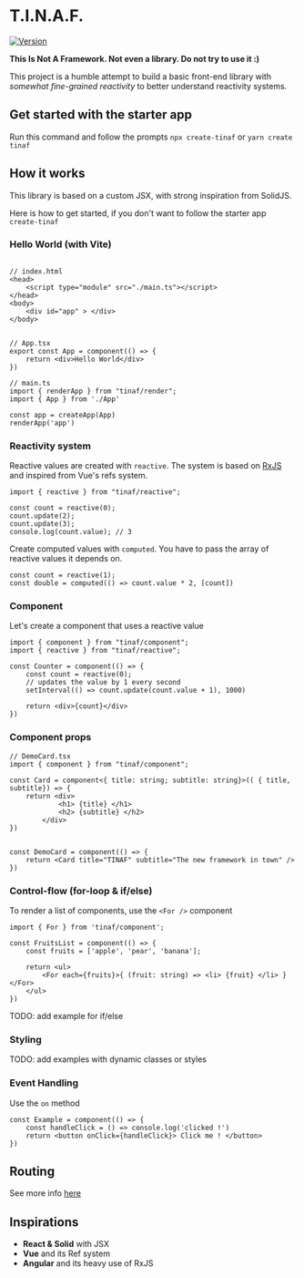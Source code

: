 # T.I.N.A.F.

<a href="https://www.npmjs.com/package/tinaf"><img src="https://img.shields.io/npm/v/tinaf.svg?style=flat&colorA=18181B&colorB=28CF8D" alt="Version"></a>

<b>This Is Not A Framework. Not even a library. Do not try to use it :)</b>

<p>This project is a humble attempt to build a basic front-end library with <i>somewhat fine-grained reactivity</i> to better understand reactivity systems.

## Get started with the starter app

Run this command and follow the prompts
`npx create-tinaf` or `yarn create tinaf`

## How it works

This library is based on a custom JSX, with strong inspiration from SolidJS.

Here is how to get started, if you don't want to follow the starter app `create-tinaf`

### Hello World (with Vite)

```

// index.html
<head>
    <script type="module" src="./main.ts"></script>
</head>
<body>
    <div id="app" > </div>
</body>


// App.tsx
export const App = component(() => {
    return <div>Hello World</div>
})

// main.ts
import { renderApp } from "tinaf/render";
import { App } from './App'

const app = createApp(App)
renderApp('app')
```

### Reactivity system

Reactive values are created with `reactive`. The system is based on [RxJS](https://github.com/ReactiveX/rxjs) and inspired from Vue's refs system.

```
import { reactive } from "tinaf/reactive";

const count = reactive(0);
count.update(2);
count.update(3);
console.log(count.value); // 3
```

Create computed values with `computed`. You have to pass the array of reactive values it depends on.

```
const count = reactive(1);
const double = computed(() => count.value * 2, [count])
```

### Component

Let's create a component that uses a reactive value

```
import { component } from "tinaf/component";
import { reactive } from "tinaf/reactive";

const Counter = component(() => {
    const count = reactive(0);
    // updates the value by 1 every second
    setInterval(() => count.update(count.value + 1), 1000)

    return <div>{count}</div>
})
```

### Component props

```
// DemoCard.tsx
import { component } from "tinaf/component";

const Card = component<{ title: string; subtitle: string}>(( { title, subtitle}) => {
    return <div>
            <h1> {title} </h1>
            <h2> {subtitle} </h2>
        </div>
})


const DemoCard = component(() => {
    return <Card title="TINAF" subtitle="The new framework in town" />
})

```

### Control-flow (for-loop & if/else)

To render a list of components, use the `<For />` component

```
import { For } from 'tinaf/component';

const FruitsList = component(() => {
    const fruits = ['apple', 'pear', 'banana'];

    return <ul>
        <For each={fruits}>{ (fruit: string) => <li> {fruit} </li> } </For>
    </ul>
})
```

TODO: add example for if/else

### Styling

TODO: add examples with dynamic classes or styles

### Event Handling

Use the `on` method

```
const Example = component(() => {
    const handleClick = () => console.log('clicked !')
    return <button onClick={handleClick}> Click me ! </button>
})
```

## Routing

See more info [here](https://github.com/Tim-mhn/tinaf/blob/main/docs/routing.md)

## Inspirations

- <b>React & Solid</b> with JSX
- <b>Vue</b> and its Ref system
- <b>Angular</b> and its heavy use of RxJS
